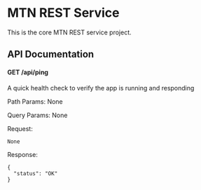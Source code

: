 # MTN REST Service
This is the core MTN REST service project.

## API Documentation

#### GET /api/ping
A quick health check to verify the app is running and responding

Path Params: None

Query Params: None

Request: 
```
None
```
Response:
```
{
  "status": "OK"
}
```